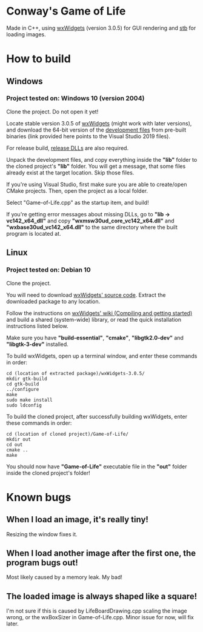 # Conway's Game of Life

Made in C++, using [wxWidgets](https://www.wxwidgets.org/) (version 3.0.5) for GUI rendering and [stb](https://github.com/nothings/stb) for loading images.

# How to build

## Windows

### Project tested on: Windows 10 (version 2004)

Clone the project. Do not open it yet!

Locate stable version 3.0.5 of [wxWidgets](https://www.wxwidgets.org/downloads/) (might work with later versions), and download the 64-bit version of the [development files](https://github.com/wxWidgets/wxWidgets/releases/download/v3.0.5/wxMSW-3.0.5_vc142_x64_Dev.7z) from pre-built binaries (link provided here points to the Visual Studio 2019 files).

For release build, [release DLLs](https://github.com/wxWidgets/wxWidgets/releases/download/v3.0.5/wxMSW-3.0.5_vc142_x64_ReleaseDLL.7z) are also required.

Unpack the development files, and copy everything inside the **"lib"** folder to the cloned project's **"lib"** folder. You will get a message, that some files already exist at the target location. Skip those files.

If you're using Visual Studio, first make sure you are able to create/open CMake projects. Then, open the project as a local folder.

Select "Game-of-Life.cpp" as the startup item, and build!

If you're getting error messages about missing DLLs, go to **"lib -> vc142_x64_dll"** and copy **"wxmsw30ud_core_vc142_x64.dll"** and **"wxbase30ud_vc142_x64.dll"** to the same directory where the built program is located at.

## Linux

### Project tested on: Debian 10

Clone the project.

You will need to download [wxWidgets' source code](https://github.com/wxWidgets/wxWidgets/releases/download/v3.0.5/wxWidgets-3.0.5.tar.bz2). Extract the downloaded package to any location.

Follow the instructions on [wxWidgets' wiki (Compiling and getting started)](https://wiki.wxwidgets.org/Compiling_and_getting_started) and build a shared (system-wide) library, or read the quick installation instructions listed below.

Make sure you have **"build-essential"**, **"cmake"**, **"libgtk2.0-dev"** and **"libgtk-3-dev"** installed.

To build wxWidgets, open up a terminal window, and enter these commands in order:

```
cd (location of extracted package)/wxWidgets-3.0.5/
mkdir gtk-build
cd gtk-build
../configure
make
sudo make install
sudo ldconfig
```

To build the cloned project, after successfully building wxWidgets, enter these commands in order:

```
cd (location of cloned project)/Game-of-Life/
mkdir out
cd out
cmake ..
make
```

You should now have **"Game-of-Life"** executable file in the **"out"** folder inside the cloned project's folder!

# Known bugs

## When I load an image, it's really tiny!

Resizing the window fixes it.

## When I load another image after the first one, the program bugs out!

Most likely caused by a memory leak. My bad!

## The loaded image is always shaped like a square!

I'm not sure if this is caused by LifeBoardDrawing.cpp scaling the image wrong, or the wxBoxSizer in Game-of-Life.cpp. Minor issue for now, will fix later.

